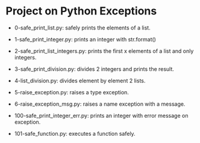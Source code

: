 # Project on Python Exceptions

* 0-safe_print_list.py: safely prints the elements of a list.

* 1-safe_print_integer.py: prints an integer with str.format()

* 2-safe_print_list_integers.py: prints the first x elements of a list and only integers.

* 3-safe_print_division.py: divides 2 integers and prints the result.

* 4-list_division.py: divides element by element 2 lists.

* 5-raise_exception.py: raises a type exception.

* 6-raise_exception_msg.py: raises a name exception with a message.

* 100-safe_print_integer_err.py: prints an integer with error message on exception.

* 101-safe_function.py: executes a function safely.
